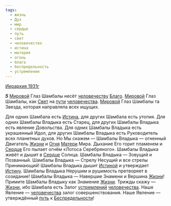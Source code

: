 ```yaml
---
tags:
  - жизнь
  - Дух
  - мир
  - сердце
  - путь
  - свет
  - человечество
  - истина
  - материя
  - огонь
  - благо
  - беспредельность
  - устремление
---
```


[Иерархия 1931г](/agni/1931)

___5___
[Мировой](/tag/#мир) Глаз Шамбалы несёт [человечеству](/tag/#человечество) [Благо](/tag/#благо). [Мировой](/tag/#мир) Глаз Шамбалы, как [Свет](/tag/#свет) на [пути](/tag/#[путь](/tag/#путь)) [человечества](/tag/#человечество). [Мировой](/tag/#мир) Глаз Шамбалы та Звезда, которая направляла всех ищущих.   

Для одних Шамбала есть [Истина](/tag/#истина), для других Шамбала есть утопия. Для одних Шамбалы Владыка есть Старец, для других Шамбалы Владыка есть явление Довольства. Для одних Шамбалы Владыка есть украшенный Идол, для других Шамбалы Владыка есть Руководитель всех планетных духов. Но Мы скажем — Шамбалы Владыка — огненный Двигатель [Жизни](/tag/#жизнь) и [Огня](/tag/#огонь) [Матери](/tag/#материя) Мира. Дыхание Его горит пламенем и [Сердце](/tag/#сердце) Его пылает огнём «Лотоса Серебряного». Шамбалы Владыка живёт и дышит в [Сердце](/tag/#сердце) Солнца. Шамбалы Владыка — Зовущий и Позванный. Шамбалы Владыка — Стрелу Несущий и все стрелы Принимающий! Шамбалы Владыка дышит [Истиной](/tag/#истина) и утверждает [Истину](/tag/#истина). Шамбалы Владыка Нерушим и рушимость претворяет в созидание! Шамбалы Владыка — Навершие Знамени и Вершина [Жизни](/tag/#жизнь)! Примите Шамбалы Владыку как Знамение [Жизни](/tag/#жизнь). Трижды скажу — [Жизни](/tag/#жизнь), ибо Шамбала есть Залог [устремлений](/tag/#устремление) [человечества](/tag/#человечество). Наше Явление — [человечества](/tag/#человечество) залог совершенствования. Наше Явление — утверждённый [путь](/tag/#путь) к [Беспредельности](/tag/#беспредельность)!   

